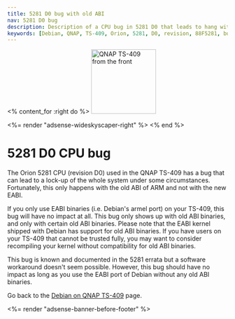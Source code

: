 ```yaml
---
title: 5281 D0 bug with old ABI
nav: 5281 D0 bug
description: Description of a CPU bug in 5281 D0 that leads to hang with ARM old ABI
keywords: [Debian, QNAP, TS-409, Orion, 5281, D0, revision, 88F5281, bug, VFP, ARM, old ABI, EABI]
---
```


<% content_for :right do %>
<img src = "../images/r_ts409_front.jpg" class="border" alt="QNAP TS-409 from the front" width="148" height="147" />

<%= render "adsense-wideskyscaper-right" %>
<% end %>

<h1>5281 D0 CPU bug</h1>

The Orion 5281 CPU (revision D0) used in the QNAP TS-409 has a bug that can
lead to a lock-up of the whole system under some circumstances.
Fortunately, this only happens with the old ABI of ARM and not with the new
EABI.

If you only use EABI binaries (i.e. Debian's armel port) on your TS-409,
this bug will have no impact at all.  This bug only shows up with old ABI
binaries, and only with certain old ABI binaries.  Please note that the
EABI kernel shipped with Debian has support for old ABI binaries.  If you
have users on your TS-409 that cannot be trusted fully, you may want to
consider recompiling your kernel without compatibility for old ABI
binaries.

This bug is known and documented in the 5281 errata but a software
workaround doesn't seem possible.  However, this bug should have no impact
as long as you use the EABI port of Debian without any old ABI binaries.

Go back to the <a href = "..">Debian on QNAP TS-409</a> page.

<div class="bbf">
<%= render "adsense-banner-before-footer" %>
</div>

